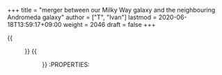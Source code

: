 +++
title = "merger between our Milky Way galaxy and the neighbouring Andromeda galaxy"
author = ["T", "Ivan"]
lastmod = 2020-06-18T13:59:17+09:00
weight = 2046
draft = false
+++

{{<figure src="/images/galaxycrash.jpg">}}
{{<figure src="/images/starforming.jpg">}}
:PROPERTIES:
